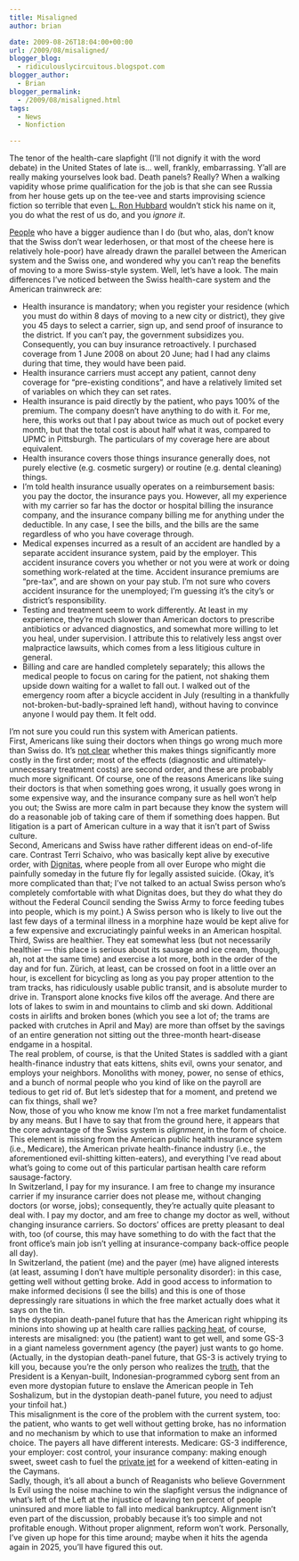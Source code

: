```yaml
---
title: Misaligned
author: brian

date: 2009-08-26T18:04:00+00:00
url: /2009/08/misaligned/
blogger_blog:
  - ridiculouslycircuitous.blogspot.com
blogger_author:
  - Brian
blogger_permalink:
  - /2009/08/misaligned.html
tags:
  - News
  - Nonfiction

---
```

The tenor of the health-care slapfight <span>(I&#8217;ll not dignify it with the word debate)</span> in the United States of late is&#8230; well, frankly, embarrassing. Y&#8217;all are really making yourselves look bad. Death panels? Really? When a walking vapidity whose prime qualification for the job is that she can see Russia from her house gets up on the tee-vee and starts improvising science fiction so terrible that even [L. Ron Hubbard][1] wouldn&#8217;t stick his name on it, you do what the rest of us do, and you _ignore it_.

<div>
</div>

<div>
  <a href="http://www.nytimes.com/2009/08/17/opinion/17krugman.html">People</a> who have a bigger audience than I do<span> (but who, alas, don&#8217;t know that the Swiss don&#8217;t wear lederhosen, or that most of the cheese here is relatively hole-poor)</span> have already drawn the parallel between the American system and the Swiss one, and wondered why you can&#8217;t reap the benefits of moving to a more Swiss-style system. Well, let&#8217;s have a look. The main differences I&#8217;ve noticed between the Swiss health-care system and the American trainwreck are:
</div>

<div>
  <ul>
    <li>
      Health insurance is mandatory; when you register your residence (which you must do within 8 days of moving to a new city or district), they give you 45 days to select a carrier, sign up, and send proof of insurance to the district. If you can&#8217;t pay, the government subsidizes you. Consequently, you can buy insurance retroactively. I purchased coverage from 1 June 2008 on about 20 June; had I had any claims during that time, they would have been paid.
    </li>
    <li>
      Health insurance carriers must accept any patient, cannot deny coverage for &#8220;pre-existing conditions&#8221;, and have a relatively limited set of variables on which they can set rates.
    </li>
    <li>
      Health insurance is paid directly by the patient, who pays 100% of the premium. The company doesn&#8217;t have anything to do with it. For me, here, this works out that I pay about twice as much out of pocket every month, but that the total cost is about half what it was, compared to UPMC in Pittsburgh. The particulars of my coverage here are about equivalent.
    </li>
    <li>
      Health insurance covers those things insurance generally does, not purely elective (e.g. cosmetic surgery) or routine (e.g. dental cleaning) things.
    </li>
    <li>
      I&#8217;m told health insurance usually operates on a reimbursement basis: you pay the doctor, the insurance pays you. However, all my experience with my carrier so far has the doctor or hospital billing the insurance company, and the insurance company billing me for anything under the deductible. In any case, I see the bills, and the bills are the same regardless of who you have coverage through.
    </li>
    <li>
      Medical expenses incurred as a result of an accident are handled by a separate accident insurance system, paid by the employer. This accident insurance covers you whether or not you were at work or doing something work-related at the time. Accident insurance premiums are &#8220;pre-tax&#8221;, and are shown on your pay stub. I&#8217;m not sure who covers accident insurance for the unemployed; I&#8217;m guessing it&#8217;s the city&#8217;s or district&#8217;s responsibility.
    </li>
    <li>
      Testing and treatment seem to work differently. At least in my experience, they&#8217;re much slower than American doctors to prescribe antibiotics or advanced diagnostics, and somewhat more willing to let you heal, under supervision. I attribute this to relatively less angst over malpractice lawsuits, which comes from a less litigious culture in general.
    </li>
    <li>
      Billing and care are handled completely separately; this allows the medical people to focus on caring for the patient, not shaking them upside down waiting for a wallet to fall out. I walked out of the emergency room after a bicycle accident in July (resulting in a thankfully not-broken-but-badly-sprained left hand), without having to convince anyone I would pay them. It felt odd.
    </li>
  </ul>
</div>

<div>
  I&#8217;m not sure you could run this system with American patients.
</div>

<div>
</div>

<div>
  First, Americans like suing their doctors when things go wrong much more than Swiss do. It&#8217;s <a href="http://blogs.reuters.com/great-debate/2009/08/06/reduce-the-high-cost-of-medical-malpractice/">not clear</a> whether this makes things significantly more costly in the first order; most of the effects (diagnostic and ultimately-unnecessary treatment costs) are second order, and these are probably much more significant. Of course, one of the reasons Americans like suing their doctors is that when something goes wrong, it usually goes wrong in some expensive way, and the insurance company sure as hell won&#8217;t help you out; the Swiss are more calm in part because they know the system will do a reasonable job of taking care of them if something does happen. But litigation is a part of American culture in a way that it isn&#8217;t part of Swiss culture.
</div>

<div>
</div>

<div>
  Second, Americans and Swiss have rather different ideas on end-of-life care. Contrast Terri Schaivo, who was basically kept alive by executive order, with <a href="http://www.dignitas.ch/">Dignitas</a>, where people from all over Europe who might die painfully someday in the future fly for legally assisted suicide. <span>(Okay, it&#8217;s more complicated than that; I&#8217;ve not talked to an actual Swiss person who&#8217;s completely comfortable with what Dignitas does, but they do what they do without the Federal Council sending the Swiss Army to force feeding tubes into people, which is my point.) </span>A Swiss person who is likely to live out the last few days of a terminal illness in a morphine haze would be kept alive for a few expensive and excruciatingly painful weeks in an American hospital.
</div>

<div>
</div>

<div>
  Third, Swiss are healthier. They eat somewhat less <span>(but not necessarily healthier — this place is serious about its sausage and ice cream, though, ah, not at the same time) </span>and exercise a lot more, both in the order of the day and for fun. Zürich, at least, can be crossed on foot in a little over an hour, is excellent for bicycling as long as you pay proper attention to the tram tracks, has ridiculously usable public transit, and is absolute murder to drive in. Transport alone knocks five kilos off the average. And there are lots of lakes to swim in and mountains to climb and ski down. Additional costs in airlifts and broken bones <span>(which you see a lot of; the trams are packed with crutches in April and May) </span>are more than offset by the savings of an entire generation not sitting out the three-month heart-disease endgame in a hospital.
</div>

<div>
</div>

<div>
  The real problem, of course, is that the United States is saddled with a giant health-finance industry that eats kittens, shits evil, owns your senator, and employs your neighbors. Monoliths with money, power, no sense of ethics, and a bunch of normal people who you kind of like on the payroll are tedious to get rid of. But let&#8217;s sidestep that for a moment, and pretend we can fix things, shall we?
</div>

<div>
</div>

<div>
  Now, those of you who know me know I&#8217;m not a free market fundamentalist by any means. But I have to say that from the ground here, it appears that the core advantage of the Swiss system is <i>alignment</i>, in the form of choice. This element is missing from the American public health insurance system (i.e., Medicare), the American private health-finance industry (i.e., the aforementioned evil-shitting kitten-eaters), and everything I&#8217;ve read about what&#8217;s going to come out of this particular partisan health care reform sausage-factory.
</div>

<div>
</div>

<div>
  In Switzerland, I pay for my insurance. I am free to change my insurance carrier if my insurance carrier does not please me, without changing doctors (or worse, jobs); consequently, they&#8217;re actually quite pleasant to deal with. I pay my doctor, and am free to change my doctor as well, without changing insurance carriers. So doctors&#8217; offices are pretty pleasant to deal with, too (of course, this may have something to do with the fact that the front office&#8217;s main job isn&#8217;t yelling at insurance-company back-office people all day).
</div>

<div>
</div>

<div>
  In Switzerland, the patient (me) and the payer (me) have aligned interests <span>(at least, assuming I don&#8217;t have multiple personality disorder)</span>: in this case, getting well without getting broke. Add in good access to information to make informed decisions (I see the bills) and this is one of those depressingly rare situations in which the free market actually does what it says on the tin.
</div>

<div>
</div>

<div>
  In the dystopian death-panel future that has the American right whipping its minions into showing up at health care rallies <a href="http://videocafe.crooksandliars.com/heather/cnn-assault-rifles-spied-openly-phoenix-ra">packing heat</a>, of course, interests are misaligned: you (the patient) want to get well, and some GS-3 in a giant nameless government agency (the payer) just wants to go home. <span>(Actually, in the dystopian death-panel future, that GS-3 is actively trying to kill you, because you&#8217;re the only person who realizes the <a href="http://en.wikipedia.org/wiki/Barack_Obama_citizenship_conspiracy_theories">truth</a>, that the President is a Kenyan-built, Indonesian-programmed cyborg sent from an even more dystopian future to enslave the American people in Teh Soshalizum, but in the dystopian death-panel future, you need to adjust your tinfoil hat.)</span>
</div>

<div>
</div>

<div>
  This misalignment is the core of the problem with the current system, too: the patient, who wants to get well without getting broke, has no information and no mechanism by which to use that information to make an informed choice. The payers all have different interests. Medicare: GS-3 indifference, your employer: cost control, your insurance company: making enough sweet, sweet cash to fuel the <a href="http://djmrswhite.livejournal.com/415594.html">private jet</a> for a weekend of kitten-eating in the Caymans.
</div>

<div>
</div>

<div>
  Sadly, though, it&#8217;s all about a bunch of Reaganists who believe Government Is Evil using the noise machine to win the slapfight versus the indignance of what&#8217;s left of the Left at the injustice of leaving ten percent of people uninsured and more liable to fall into medical bankruptcy. Alignment isn&#8217;t even part of the discussion, probably because it&#8217;s too simple and not profitable enough. Without proper alignment, reform won&#8217;t work. Personally, I&#8217;ve given up hope for this time around; maybe when it hits the agenda again in 2025, you&#8217;ll have figured this out.
</div>

 [1]: http://en.wikipedia.org/wiki/Xenu
